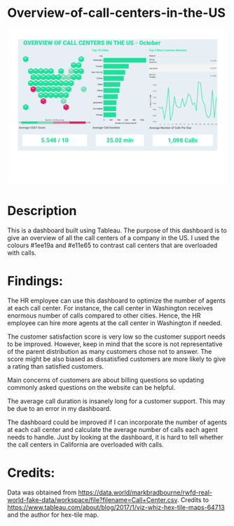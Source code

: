 # Overview-of-call-centers-in-the-US

![Alt text](https://github.com/redkai11/Overview-of-call-centers-in-the-US/blob/main/0001.jpg)

# Description

This is a dashboard built using Tableau. 
The purpose of this dashboard is to give an overview of all the call centers of a company in the US.
I used the colours #1ee19a and #e11e65 to contrast call centers that are overloaded with calls.

# Findings:

The HR employee can use this dashboard to optimize the number of agents at each call center. For instance, the call center in Washington 
receives enormous number of calls compared to other cities. Hence, the HR employee can hire more agents at the call center in Washington if needed. 

The customer satisfaction score is very low so the customer support needs to be improved. 
However, keep in mind that the score is not representative of the parent distribution as many customers chose not to answer. 
The score might be also biased as dissatisfied customers are more likely to give a rating than satisfied customers.

Main concerns of customers are about billing questions so updating commonly asked questions on the website can be helpful. 

The average call duration is insanely long for a customer support. This may be due to an error in my dashboard.

The dashboard could be improved if I can incorporate the number of agents at each call center and calculate the 
average number of calls each agent needs to handle. Just by looking at the dashboard, it is hard to tell whether 
the call centers in California are overloaded with calls.

# Credits:

Data was obtained from https://data.world/markbradbourne/rwfd-real-world-fake-data/workspace/file?filename=Call+Center.csv.
Credits to https://www.tableau.com/about/blog/2017/1/viz-whiz-hex-tile-maps-64713 and the author for hex-tile map. 
